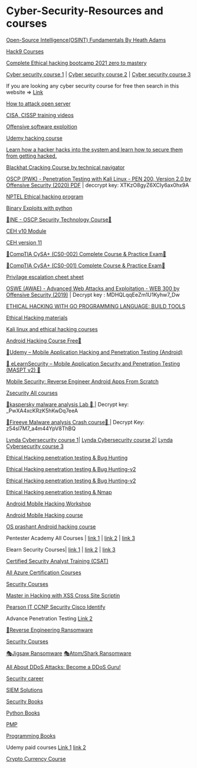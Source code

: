 # Cyber-Security-Resources and courses

[Open-Source Intelligence(OSINT) Fundamentals By Heath Adams](https://mega.nz/folder/AmQVzCZB#XdSJsQMO8CfSropqjDFFnw)

[Hack9 Courses](https://mega.nz/folder/i0cxGI4J#Q7NB2PgXC21KIU9xX-B3fw)

[Complete Ethical hacking bootcamp 2021 zero to mastery](https://mega.nz/folder/o5QAHJxY#F57YMHtR_1Lcgw9p6WcMKg)

[Cyber security course 1](https://mega.nz/#F!zMN00AKJ!V9ZTkIgJiE03YJDDwHe9Jw) |
[Cyber security course 2](https://mega.nz/folder/2x9Q2SQY#bAbl9-naw0rwCk67M1o4lg) |
[Cyber security course 3](https://mega.nz/folder/r0ZDyQDB#zW1jF76lYqwtRhgulJ4DTw)


If you are looking any cyber security course for free then search in this website =>
[Link](https://freeeducationweb.com/category/category/security/)

[How to attack open server](https://mega.nz/file/Mc8xzCAS#3LN1qDJjYUloepTSmdDESaO6uqSsQpM92_tkwYoQfO4)

[]()

[CISA, CISSP training videos](https://mega.nz/folder/2x9Q2SQY#bAbl9-naw0rwCk67M1o4lg)

[Offensive software exploition](https://mega.nz/folder/6yIGUS6S#emCYnM2TH2o_rUPf4FSVdQ)

[Udemy hacking course](https://mega.nz/file/HkhQibBB#cJZ-AWEblc6gOTWCNORWzKL1ykvvnL9Y4yfa7Pp0j3Q)

[Learn how a hacker hacks into the system and learn how to secure them from getting hacked.](https://mega.nz/file/5OAUzDrR#9KnYnNGMgiOQyV24hHtzcDREgkGW58YCHVRNyfl0kjs)

[Blackhat Cracking Course by technical navigator](https://drive.google.com/drive/u/0/folders/17KyX_80h0yBUrc3X-PMa3EnXoE0kFmJJ?sort=13&direction=a)

[OSCP (PWK) - Penetration Testing with Kali Linux - PEN 200, Version 2.0 by Offensive Security (2020) PDF](https://mega.nz/folder/82h2FTLA) | deccrypt key: XTKzO8gyZ6XCIy6ax0hx9A

[NPTEL Ethical hacking program](https://nptel.ac.in/courses/106/105/106105217/)

[Binary Exploits with python](https://mega.nz/folder/tIRGzLga#b130H7PYTmTWjqG-VdHPGQ)

[🔰INE - OSCP Security Technology Course🔰](https://drive.google.com/drive/folders/1rycUpceJbLvAGY8UmCO9CKD-WbWNtBF5)

[CEH v10 Module](https://mega.nz/folder/8plEBKhZ#plxVgHXBag83AWMAUApQ9Q)

[CEH version 11](https://mega.nz/file/RcMl1S5C#O98nrMZN2oIXKYlVvTX2vzchf1hPAGUjVWio8mT_d8Y)

[🔰CompTIA CySA+ (CS0-002) Complete Course & Practice Exam🔰](https://mega.nz/folder/kQtw1BDT#-byYv3N5nucitJAVeviBEQ)

[🔰CompTIA CySA+ (CS0-001) Complete Course & Practice Exam🔰](https://mega.nz/folder/66pXSYTT#GjbQkKXxT3dIWx-w5a47LA/folder/LvhDmYrK)

[Privilage escalation cheet sheet](https://0xsp.com/offensive/privilege-escalation-cheatsheet)

[OSWE (AWAE) - Advanced Web Attacks and Exploitation - WEB 300 by Offensive Security (2019)](https://mega.nz/folder/wmJhyaZB) | Decrypt key : MDHQLqqEeZm1U1Kyhw7_Dw

[ETHICAL HACKING WITH GO PROGRAMMING LANGUAGE: BUILD TOOLS](https://mega.nz/file/HkhQibBB#cJZ-AWEblc6gOTWCNORWzKL1ykvvnL9Y4yfa7Pp0j3Q)

[Ethical Hacking materials ](https://drive.google.com/drive/folders/1mDMqTC82qd6ZFw11NkuXLmakauo1GOXv?usp=sharing)

[Kali linux and ethical hacking courses](https://mega.nz/folder/U2B0zRwQ#dk7M1ooV4HvKYrVLIuX7_A)

[Android Hacking Course  Free🔰](https://drive.google.com/uc?export=download&confirm=sJEE&id=15jCBHTFp0h9V8d10wBY4ntWwAZmk7Rvm)

[🔰Udemy – Mobile Application Hacking and Penetration Testing (Android)](https://drive.google.com/file/d/1UutyIoiEf7HhF-6uivDbVhTFJ4wDbOt1/view)

[🎩 eLearnSecurity – Mobile Application Security and Penetration Testing (MASPT v2) 🎩](https://dropgalaxy.in/pe6kuece8oq9)

[Mobile Security: Reverse Engineer Android Apps From Scratch](https://www.mediafire.com/file/hetfem9w3t4frpo/Mobile_Security_-_Reverse_Engineer_Android_Apps_From_Scratch.rar/file)

[Zsecurity All courses](https://mega.nz/folder/eewAHKpS#eAEaAFcdKXM7How1ZaXQRw)

[🔰kaspersky malware analysis Lab 🔰 ](https://mega.nz/folder/u5JnhCga) | Decrypt key: _PwXA4xcKRzK5hKwDq7eeA

[🔰Fireeye Malware analysis Crash course🔰 ](https://mega.nz/folder/b1wATAwY) | Decrypt Key:  z54sl7M7_a4m44YpV8ThBQ

[Lynda Cybersecurity course 1](https://mega.nz/folder/pCxVXJjA#uO8MGAUs--VfhixffVzYZA)|
[Lynda Cybersecurity course 2](https://mega.nz/folder/f5B2TBrJ#7mvXwTsvQXD4Y0Yu5L7kCw)|
[Lynda Cybersecurity course 3](https://mega.nz/folder/zjAzlLjL#HaM2tjZDSd5qNNPe5lYoTA)

[Ethical Hacking penetration testing & Bug Hunting](https://mega.nz/folder/XwJkFQiA#FsK8rsGoFgMbFZv1s7YjjA)

[Ethical Hacking penetration testing & Bug Hunting-v2](https://mega.nz/folder/A2QUjJYR#Vv0xbGm30InMD5kG_tQSWw)

[Ethical Hacking penetration testing & Bug Hunting-v2](https://mega.nz/folder/A2QUjJYR#Vv0xbGm30InMD5kG_tQSWw)

[Ethical Hacking penetration testing & Nmap](https://mega.nz/folder/VZF0ALBb#QhKtLGItCwIzlthsP3pDjA)

[Android Mobile Hacking Workshop](https://docs.google.com/presentation/d/1gK2vYdvwFn8r8dSawIWRRIF4yDF4qmMY2qEelS1M7rI/edit#slide=id.p)

[Android Mobile Hacking course](https://mega.nz/folder/HDQlkIaL#fX0vlAgvJEF6daDcI7xGaQ)

[OS prashant Android hacking course](https://drive.google.com/drive/mobile/folders/1_G6kt5leGkmzMs_hveS0oUya591gVso2)

Pentester Academy All Courses |
[link 1](https://mega.nz/folder/vaQHlIQb#i8B7gVZmR46O2FC67U15UA) |
[link 2](https://mega.nz/folder/ywNSEIpL#9M3d6kGO7krpoLA20ak4Ow) |
[link 3](https://mega.nz/folder/vaQHlIQb#i8B7gVZmR46O2FC67U15UA)

Elearn Security Courses|
[link 1](https://mega.nz/folder/C55QjSxa#FmmJ_YK6XtvRargobLZhdw) |
[link 2](https://drive.google.com/drive/folders/1Ccso3LtpXBqbhhscgRTbGgnWuNtIJ4-F) |
[link 3](https://mega.nz/folder/cuYXhQxT#WABLdQtsLSf2O1WWEL8bjQ)

[Certified Security Analyst Training (CSAT)](https://mega.nz/folder/2x9Q2SQY#bAbl9-naw0rwCk67M1o4lg)

[All Azure Certification Courses](https://mega.nz/folder/Dbxg2QAL#COfWYoWQqcCU6fOLT9QrNA)

[Security Courses](https://drive.google.com/drive/u/0/folders/0ByzazsLLzvFwLVNfSW5BeS0yLTg)

[Master in Hacking with XSS Cross Site Scriptin](https://drive.google.com/open?id=1Z8G4IAnB5dnEIYcNsnb_lqKsIz3ayvRk)



[Pearson IT CCNP Security Cisco Identify](https://drive.google.com/folderview?id=1KIrnqr5zmW4rOcn_HKRf7US_bWCz33o1)

Advance Penetration Testing
[Link 2](https://mega.nz/folder/3TRG2IiK#cYUfjdBRz4FlsfZFedx4NA)

[🔰Reverse Engineering Ransomware](https://rapidgator.net/file/ac65db2610916c…)

[Security Courses](https://mega.nz/folder/2x9Q2SQY#bAbl9-naw0rwCk67M1o4lg)

[🎭Jigsaw Ransomware](https://mega.nz/#!5qwAhLYS!klboQaTbVHa_bGRMEnBtekucfJoPJ9yKjrB941KqYuA)
[🎭Atom/Shark Ransomware](https://mega.nz/#!g7wHSRyQ!XYa-5hD_9OOt1glubOhS_vjP8YQDylXnP9QTWtZzaA8)

[All About DDoS Attacks: Become a DDoS Guru!](https://www.mediafire.com/file/d08stpfuih9kjcb)

[Security career](https://drive.google.com/open?id=1JGQEXMAtRKW63grSl6PnKkoXG46jp_mC)

[SIEM Solutions](https://drive.google.com/open?id=1oDDNcGK3-my_9lXNFm7JIbSO262hfKaQ)

[Security Books](https://drive.google.com/drive/folders/1TYQx-qNuvyeyHHHYz2u5vn0P2s1SRoBw)

[Python Books](https://drive.google.com/open?id=1uAfpfac3FsJevBg9CYV4Gi65MAYd9V4I)

[PMP](https://drive.google.com/open?id=1_MQO335jA7D4mZ0aBOxfi-yPToKJ6Ost)

[Programming Books](https://drive.google.com/open?id=19HFLJrwjLrzp1JXHfM4hq2VW3sjCy7Kh)

Udemy paid courses
[Link 1](https://mega.nz/folder/H4oUUS4S#stjk6vsvMrorO3oZOGQX3g)
[link 2](https://mega.nz/folder/Sw8Qgarb#zqBiBYbth58oncNOHon8eg)

[Crypto Currency Course](https://drive.google.com/drive/folders/1wkopIbIkwaAlGZ-aLABQddJ_nj1URQo2?usp=sharing)




